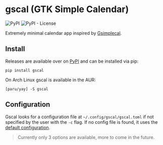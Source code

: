 # gscal (GTK Simple Calendar)
![PyPI](https://img.shields.io/pypi/v/gscal)
![PyPI - License](https://img.shields.io/pypi/l/gscal?color=blue)

Extremely minimal calendar app inspired by [Gsimplecal](https://github.com/dmedvinsky/gsimplecal).

## Install
Releases are available over on [PyPI](https://pypi.org/project/gscal/) and can be installed via pip:

```
pip install gscal
```

On Arch Linux gscal is available in the AUR:

```
[paru/yay] -S gscal
```

## Configuration
Gscal looks for a configuration file at `~/.config/gscal/gscal.toml` if not specified by the user with the `-c` flag.
If no config file is found, it uses the [default configuration](https://github.com/Akmadan23/gscal/blob/master/config/gscal.toml).
> Currently only 3 options are available, more to come in the future.
